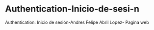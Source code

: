 # Authentication-Inicio-de-sesi-n
Authentication: Inicio de sesión-Andres Felipe Abril Lopez- Pagina web
